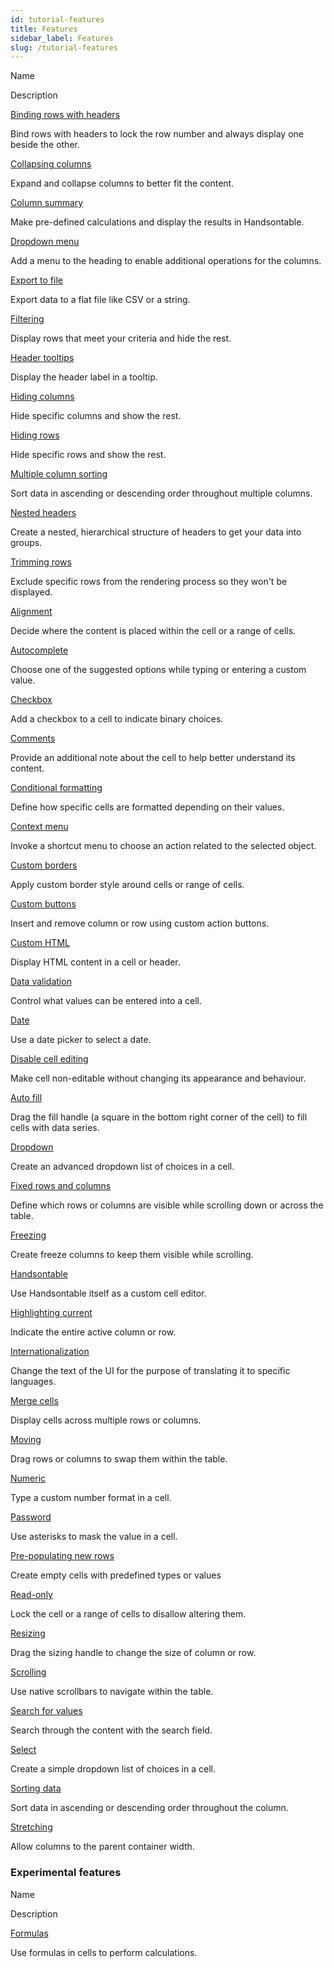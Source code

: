 ```yaml
---
id: tutorial-features
title: Features
sidebar_label: Features
slug: /tutorial-features
---
```


Name

Description

[Binding rows with headers](/docs/8.2.0/demo-bind-rows-headers.html)

Bind rows with headers to lock the row number and always display one beside the other.

[Collapsing columns](/docs/8.2.0/demo-collapsing-columns.html)

Expand and collapse columns to better fit the content.

[Column summary](/docs/8.2.0/demo-summary-calculations.html)

Make pre-defined calculations and display the results in Handsontable.

[Dropdown menu](/docs/8.2.0/demo-dropdown-menu.html)

Add a menu to the heading to enable additional operations for the columns.

[Export to file](/docs/8.2.0/demo-export-file.html)

Export data to a flat file like CSV or a string.

[Filtering](/docs/8.2.0/demo-filtering.html)

Display rows that meet your criteria and hide the rest.

[Header tooltips](/docs/8.2.0/demo-header-tooltips.html)

Display the header label in a tooltip.

[Hiding columns](/docs/8.2.0/demo-hiding-columns.html)

Hide specific columns and show the rest.

[Hiding rows](/docs/8.2.0/demo-hiding-rows.html)

Hide specific rows and show the rest.

[Multiple column sorting](/docs/8.2.0/demo-multicolumn-sorting.html)

Sort data in ascending or descending order throughout multiple columns.

[Nested headers](/docs/8.2.0/demo-nested-headers.html)

Create a nested, hierarchical structure of headers to get your data into groups.

[Trimming rows](/docs/8.2.0/demo-trimming-rows.html)

Exclude specific rows from the rendering process so they won't be displayed.

[Alignment](/docs/8.2.0/demo-alignment.html)

Decide where the content is placed within the cell or a range of cells.

[Autocomplete](/docs/8.2.0/demo-autocomplete.html)

Choose one of the suggested options while typing or entering a custom value.

[Checkbox](/docs/8.2.0/demo-checkbox.html)

Add a checkbox to a cell to indicate binary choices.

[Comments](/docs/8.2.0/demo-comments_.html)

Provide an additional note about the cell to help better understand its content.

[Conditional formatting](/docs/8.2.0/demo-conditional-formatting.html)

Define how specific cells are formatted depending on their values.

[Context menu](/docs/8.2.0/demo-context-menu.html)

Invoke a shortcut menu to choose an action related to the selected object.

[Custom borders](/docs/8.2.0/demo-customizing-borders.html)

Apply custom border style around cells or range of cells.

[Custom buttons](/docs/8.2.0/demo-custom-buttons.html)

Insert and remove column or row using custom action buttons.

[Custom HTML](/docs/8.2.0/demo-custom-renderers.html#cell)

Display HTML content in a cell or header.

[Data validation](/docs/8.2.0/demo-data-validation.html)

Control what values can be entered into a cell.

[Date](/docs/8.2.0/demo-date.html)

Use a date picker to select a date.

[Disable cell editing](/docs/8.2.0/demo-disabled-editing.html)

Make cell non-editable without changing its appearance and behaviour.

[Auto fill](/docs/8.2.0/demo-auto-fill.html)

Drag the fill handle (a square in the bottom right corner of the cell) to fill cells with data series.

[Dropdown](/docs/8.2.0/demo-dropdown.html)

Create an advanced dropdown list of choices in a cell.

[Fixed rows and columns](/docs/8.2.0/demo-fixing.html)

Define which rows or columns are visible while scrolling down or across the table.

[Freezing](/docs/8.2.0/demo-freezing.html)

Create freeze columns to keep them visible while scrolling.

[Handsontable](/docs/8.2.0/demo-handsontable.html)

Use Handsontable itself as a custom cell editor.

[Highlighting current](/docs/8.2.0/demo-highlighting-selection.html)

Indicate the entire active column or row.

[Internationalization](/docs/8.2.0/tutorial-internationalization.html)

Change the text of the UI for the purpose of translating it to specific languages.

[Merge cells](/docs/8.2.0/demo-merged-cells.html)

Display cells across multiple rows or columns.

[Moving](/docs/8.2.0/demo-moving.html)

Drag rows or columns to swap them within the table.

[Numeric](/docs/8.2.0/demo-numeric.html)

Type a custom number format in a cell.

[Password](/docs/8.2.0/demo-password.html)

Use asterisks to mask the value in a cell.

[Pre-populating new rows](/docs/8.2.0/demo-pre-populating.html)

Create empty cells with predefined types or values

[Read-only](/docs/8.2.0/demo-read-only.html)

Lock the cell or a range of cells to disallow altering them.

[Resizing](/docs/8.2.0/demo-resizing.html)

Drag the sizing handle to change the size of column or row.

[Scrolling](/docs/8.2.0/demo-scrolling.html)

Use native scrollbars to navigate within the table.

[Search for values](/docs/8.2.0/demo-searching.html)

Search through the content with the search field.

[Select](/docs/8.2.0/demo-select.html)

Create a simple dropdown list of choices in a cell.

[Sorting data](/docs/8.2.0/demo-sorting.html)

Sort data in ascending or descending order throughout the column.

[Stretching](/docs/8.2.0/demo-stretching.html)

Allow columns to the parent container width.

### Experimental features

Name

Description

[Formulas](/docs/8.2.0/demo-formula-support.html)

Use formulas in cells to perform calculations.

